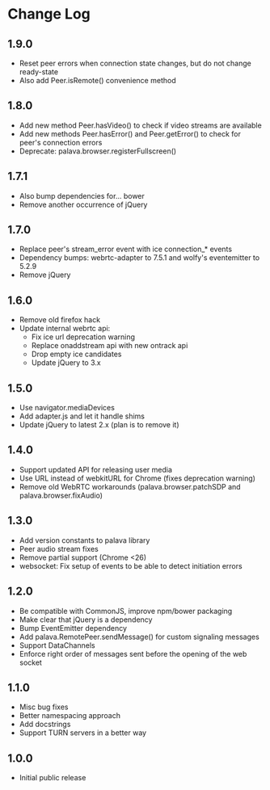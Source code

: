 # Change Log

## 1.9.0

* Reset peer errors when connection state changes, but do not change ready-state
* Also add Peer.isRemote() convenience method

## 1.8.0

* Add new method Peer.hasVideo() to check if video streams are available
* Add new methods Peer.hasError() and Peer.getError() to check for peer's connection errors
* Deprecate: palava.browser.registerFullscreen()

## 1.7.1

* Also bump dependencies for... bower
* Remove another occurrence of jQuery

## 1.7.0

* Replace peer's stream_error event with ice connection_\* events
* Dependency bumps: webrtc-adapter to 7.5.1 and wolfy's eventemitter to 5.2.9
* Remove jQuery

## 1.6.0

* Remove old firefox hack
* Update internal webrtc api:
  * Fix ice url deprecation warning
  * Replace onaddstream api with new ontrack api
  * Drop empty ice candidates
  * Update jQuery to 3.x

## 1.5.0

* Use navigator.mediaDevices
* Add adapter.js and let it handle shims
* Update jQuery to latest 2.x (plan is to remove it)

## 1.4.0

* Support updated API for releasing user media
* Use URL instead of webkitURL for Chrome (fixes deprecation warning)
* Remove old WebRTC workarounds (palava.browser.patchSDP and palava.browser.fixAudio)

## 1.3.0

* Add version constants to palava library
* Peer audio stream fixes
* Remove partial support (Chrome <26)
* websocket: Fix setup of events to be able to detect initiation errors


## 1.2.0

* Be compatible with CommonJS, improve npm/bower packaging
* Make clear that jQuery is a dependency
* Bump EventEmitter dependency
* Add palava.RemotePeer.sendMessage() for custom signaling messages
* Support DataChannels
* Enforce right order of messages sent before the opening of the web socket


## 1.1.0

* Misc bug fixes
* Better namespacing approach
* Add docstrings
* Support TURN servers in a better way


## 1.0.0

* Initial public release
